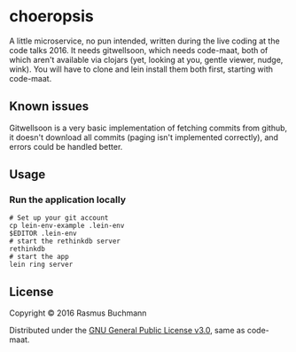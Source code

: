 # choeropsis

A little microservice, no pun intended, written during the live coding
at the code talks 2016. It needs gitwellsoon, which needs code-maat,
both of which aren't available via clojars (yet, looking at you,
gentle viewer, nudge, wink). You will have to clone and lein install
them both first, starting with code-maat.

## Known issues

Gitwellsoon is a very basic implementation of fetching commits from
github, it doesn't download all commits (paging isn't implemented
correctly), and errors could be handled better.

## Usage

### Run the application locally


```
# Set up your git account
cp lein-env-example .lein-env
$EDITOR .lein-env
# start the rethinkdb server
rethinkdb
# start the app
lein ring server
```

## License

Copyright © 2016 Rasmus Buchmann

Distributed under the
[GNU General Public License v3.0](http://www.gnu.org/licenses/gpl.html),
same as code-maat.
